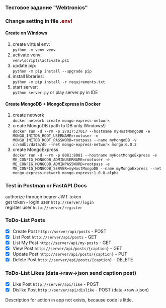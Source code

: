 ### Тестовое задание "Webtronics"  

### Change setting in file <font color="darkred">.env!</font>

#### Create on Windows
1. create virtual env:  
`python -m venv venv`
2. activate venv:  
`venv\scripts\activate.ps1`
3. update pip:  
`python -m pip install --upgrade pip`
4. install libraries:  
`python -m pip install -r requirements.txt`
5. start server:  
`python server.py` or play server.py in IDE  

#### Create MongoDB + MongoExpress in Docker
1. create network  
`docker network create mongo-express-network`
2. create MongoDB (path to DB only Windows!)  
`docker run -d --rm -p 27017:27017 --hostname myHostMongoDB -e MONGO_INITDB_ROOT_USERNAME=rootuser -e MONGO_INITDB_ROOT_PASSWORD=rootpass --name myMongoDB -v c:\mdb:/data/db --net mongo-express-network mongo:6.0.2`
3. create MongoExpress  
`docker run -d --rm -p 8081:8081 --hostname myHostMongoExpress -e ME_CONFIG_MONGODB_ADMINUSERNAME=rootuser -e ME_CONFIG_MONGODB_ADMINPASSWORD=rootpass -e ME_CONFIG_MONGODB_SERVER=myHostMongoDB --name myMongoExpress --net mongo-express-network mongo-express:1.0.0-alpha`

### Test in Postman or FastAPI.Docs
authorize through bearer JWT-token  
get token - login user `http://server/login`  
register user `http://server/register`

### ToDo-List Posts
- [x] Create Post `http://server/api/posts` - POST
- [x] List Post `http://server/api/posts` - GET
- [x] List My Post `http://server/api/my-posts` - GET
- [x] View Post `http://server/api/posts/{caption}` - GET
- [x] Update Post `http://server/api/posts/{caption}` - PUT
- [x] Delete Post `http://server/api/posts/{caption}` - DELETE
   
### ToDo-List Likes (data->raw->json send caption post)
- [x] Like Post `http://server/api/like` - POST 
- [x] Dislike Post `http://server/api/dislike` - POST (data->raw->json)

Description for action in app not exists, because code is little.